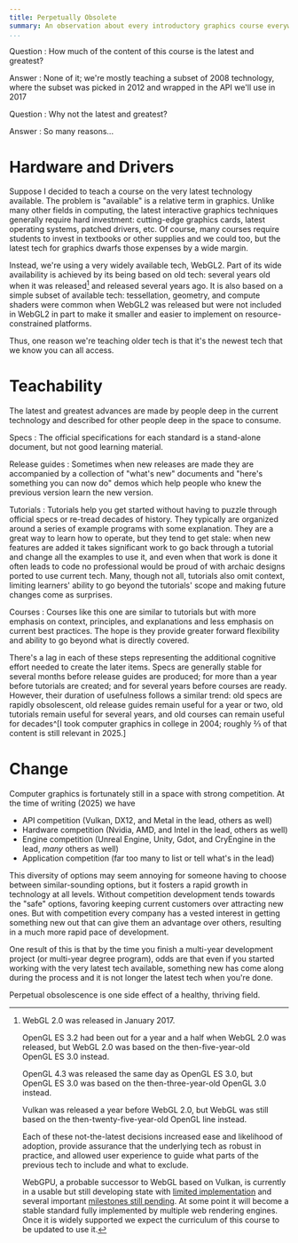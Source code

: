 ```yaml
---
title: Perpetually Obsolete
summary: An observation about every introductory graphics course everywhere.
...
```


Question
:   How much of the content of this course is the latest and greatest?

Answer
:   None of it; we're mostly teaching a subset of 2008 technology, where the subset was picked in 2012 and wrapped in the API we'll use in 2017

Question
:   Why not the latest and greatest?

Answer
:   So many reasons...

# Hardware and Drivers

Suppose I decided to teach a course on the very latest technology available.
The problem is "available" is a relative term in graphics.
Unlike many other fields in computing, the latest interactive graphics techniques generally require hard investment:
cutting-edge graphics cards, latest operating systems, patched drivers, etc.
Of course, many courses require students to invest in textbooks or other supplies
and we could too,
but the latest tech for graphics dwarfs those expenses by a wide margin.

Instead, we're using a very widely available tech, WebGL2.
Part of its wide availability is achieved by its being based on old tech:
several years old when it was released[^age]
and released several years ago.
It is also based on a simple subset of available tech: tessellation, geometry, and compute shaders were common when WebGL2 was released but were not included in WebGL2 in part to make it smaller and easier to implement on resource-constrained platforms.

Thus, one reason we're teaching older tech is that it's the newest tech that we know you can all access.

[^age]:
    WebGL 2.0 was released in January 2017.
    
    OpenGL ES 3.2 had been out for a year and a half when WebGL 2.0 was released, but WebGL 2.0 was based on the then-five-year-old OpenGL ES 3.0 instead.
    
    OpenGL 4.3 was released the same day as OpenGL ES 3.0, but OpenGL ES 3.0 was based on the then-three-year-old OpenGL 3.0 instead.
    
    Vulkan was released a year before WebGL 2.0, but WebGL was still based on the then-twenty-five-year-old OpenGL line instead.
    
    Each of these not-the-latest decisions increased ease and likelihood of adoption,
    provide assurance that the underlying tech as robust in practice,
    and allowed user experience to guide what parts of the previous tech to include and what to exclude.
    
    WebGPU, a probable successor to WebGL based on Vulkan, is <time datetime="2025-06-01" title="June 2025">currently</time> in a usable but still developing state with [limited implementation](https://github.com/gpuweb/gpuweb/wiki/Implementation-Status) and several important [milestones still pending](https://github.com/gpuweb/gpuweb/milestones).
    At some point it will become a stable standard fully implemented by multiple web rendering engines.
    Once it is widely supported we expect the curriculum of this course to be updated to use it.
    
    

# Teachability

The latest and greatest advances are made by people deep in the current technology and described for other people deep in the space to consume.

Specs
:   The official specifications for each standard is a stand-alone document, but not good learning material.

Release guides
:   Sometimes when new releases are made they are accompanied by a collection of "what's new" documents
    and "here's something you can now do" demos
    which help people who knew the previous version
    learn the new version.

Tutorials
:   Tutorials help you get started without having to puzzle through official specs or re-tread decades of history.
    They typically are organized around a series of example programs with some explanation.
    They are a great way to learn how to operate, but they tend to get stale:
    when new features are added it takes significant work to go back through a tutorial and change all the examples to use it,
    and even when that work is done it often leads to code no professional would be proud of with archaic designs ported to use current tech.
    Many, though not all, tutorials also omit context, limiting learners' ability to go beyond the tutorials' scope
    and making future changes come as surprises.

Courses
:   Courses like this one are similar to tutorials
    but with more emphasis on context, principles, and explanations
    and less emphasis on current best practices.
    The hope is they provide greater forward flexibility and ability to go beyond what is directly covered.

There's a lag in each of these steps representing the additional cognitive effort needed to create the later items.
Specs are generally stable for several months before release guides are produced;
for more than a year before tutorials are created;
and for several years before courses are ready.
However, their duration of usefulness follows a similar trend:
old specs are rapidly obsolescent,
old release guides remain useful for a year or two,
old tutorials remain useful for several years,
and old courses can remain useful for decades^[I took computer graphics in college in 2004; roughly ⅔ of that content is still relevant in 2025.]

# Change

Computer graphics is fortunately still in a space with strong competition.
At the time of writing (2025) we have

- API competition (Vulkan, DX12, and Metal in the lead, others as well)
- Hardware competition (Nvidia, AMD, and Intel in the lead, others as well)
- Engine competition (Unreal Engine, Unity, Gdot, and CryEngine in the lead, *many* others as well)
- Application competition (far too many to list or tell what's in the lead)

This diversity of options may seem annoying for someone having to choose between similar-sounding options, but it fosters a rapid growth in technology at all levels. Without competition development tends towards the "safe" options, favoring keeping current customers over attracting new ones. But with competition every company has a vested interest in getting something new out that can give them an advantage over others, resulting in a much more rapid pace of development.

One result of this is that by the time you finish a multi-year development project (or multi-year degree program), odds are that even if you started working with the very latest tech available, something new has come along during the process and it is not longer the latest tech when you're done.

Perpetual obsolescence is one side effect of a healthy, thriving field.

